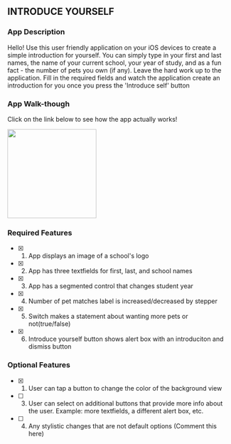 ## INTRODUCE YOURSELF

### App Description

Hello! Use this user friendly application on your iOS devices to create a simple introduction for yourself. You can simply type in your first and last names, the name of your current school, your year of study, and as a fun fact - the number of pets you own (if any). Leave the hard work up to the application. Fill in the required fields and watch the application create an introduction for you once you press the 'Introduce self' button

### App Walk-though

Click on the link below to see how the app actually works!

<img src="file:///private/var/folders/g0/ywb4mnyd3njbq0jbddgybs8c0000gn/T/1b6a2bba788d9625212d327f6751fb28/Kapture%202023-01-25%20at%2000.08.01.gif" width=200><br>

### Required Features

- [x] 1. App displays an image of a school's logo
- [x] 2. App has three textfields for first, last, and school names
- [x] 3. App has a segmented control that changes student year
- [x] 4. Number of pet matches label is increased/decreased by stepper
- [x] 5. Switch makes a statement about wanting more pets or not(true/false) 
- [x] 6. Introduce yourself button shows alert box with an introduciton and dismiss button

### Optional Features

- [x] 1. User can tap a button to change the color of the background view
- [ ] 3. User can select on additional buttons that provide more info about the user. Example: more textfields, a different alert box, etc.
- [ ] 4. Any stylistic changes that are not default options (Comment this here)
